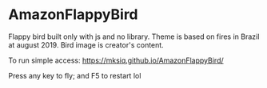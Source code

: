 # AmazonFlappyBird
Flappy bird built only with js and no library. Theme is based on fires in Brazil at august 2019. Bird image is creator's content.

To run simple access:
https://mksiq.github.io/AmazonFlappyBird/

Press any key to fly; and
F5 to restart lol
